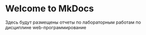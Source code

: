 # Welcome to MkDocs

Здесь будут размещены отчеты по лабораторным работам по дисциплине web-программирование
